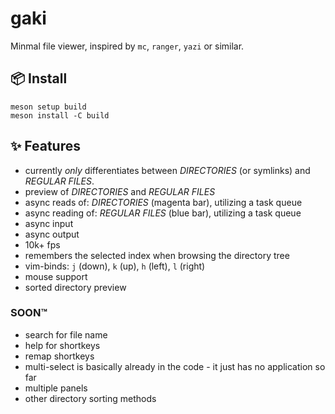 # gaki

Minmal file viewer, inspired by `mc`, `ranger`, `yazi` or similar.

## 📦 Install
```shell
meson setup build
meson install -C build
```

## ✨ Features

- currently _only_ differentiates between _DIRECTORIES_ (or symlinks) and _REGULAR FILES_.
- preview of _DIRECTORIES_ and _REGULAR FILES_
- async reads of: _DIRECTORIES_ (magenta bar), utilizing a task queue
- async reading of: _REGULAR FILES_ (blue bar), utilizing a task queue
- async input
- async output
- 10k+ fps
- remembers the selected index when browsing the directory tree
- vim-binds: `j` (down), `k` (up), `h` (left), `l` (right)
- mouse support
- sorted directory preview

### SOON™

- search for file name
- help for shortkeys
- remap shortkeys
- multi-select is basically already in the code - it just has no application so far
- multiple panels
- other directory sorting methods

